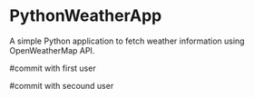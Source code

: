 # PythonWeatherApp
A simple Python application to fetch weather information using OpenWeatherMap API.

#commit with first user

#commit with secound user
